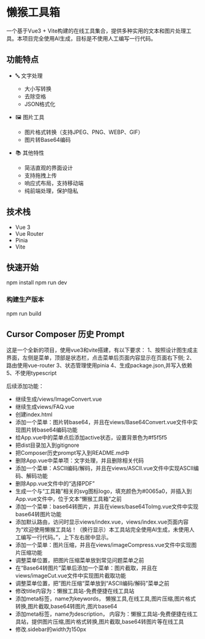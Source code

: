 # 懒猴工具箱

一个基于Vue3 + Vite构建的在线工具集合，提供多种实用的文本和图片处理工具。本项目完全使用AI生成，目标是不使用人工编写一行代码。 

## 功能特点

- 🔤 文字处理
  - 大小写转换
  - 去除空格
  - JSON格式化

- 🖼️ 图片工具
  - 图片格式转换（支持JPEG、PNG、WEBP、GIF）
  - 图片转Base64编码

- 📚 其他特性
  - 简洁直观的界面设计
  - 支持拖拽上传
  - 响应式布局，支持移动端
  - 纯前端处理，保护隐私

## 技术栈

- Vue 3
- Vue Router
- Pinia
- Vite

## 快速开始
npm install
npm run dev


### 构建生产版本
npm run build



## Cursor Composer 历史 Prompt

这是一个全新的项目，使用vue3和vite搭建，有以下要求：
1、按照设计图生成主界面，左侧是菜单，顶部是状态栏，点击菜单后页面内容显示在页面右下侧;
2、路由使用vue-router
3、状态管理使用pinia
4、生成package.json,并写入依赖
5、不使用typescript

后续添加功能：

- 继续生成/views/ImageConvert.vue
- 继续生成views/FAQ.vue
- 创建index.html
- 添加一个菜单：图片转base64，并且在views/Base64Convert.vue文件中实现图片转base64编码功能
- 给App.vue中的菜单点后添加active状态，设置背景色为#f5f5f5
- 把dist目录加入到gitignore
- 把Composer历史prompt写入到README.md中
- 删除App.vue中菜单项：文字处理，并且删除相关代码
- 添加一个菜单：ASCII编码/解码，并且在views/ASCII.vue文件中实现ASCII编码、解码功能
- 删除App.vue文件中的“选择PDF”
- 生成一个与“工具箱”相关的svg图标logo，填充颜色为#0065a0，并插入到App.vue文件中，位于文本“懒猴工具箱”之前
- 添加一个菜单：base64转图片，并且在views/base64ToImg.vue文件中实现base64转图片功能
- 添加默认路由，访问时显示views/index.vue，views/index.vue页面内容为“欢迎使用懒猴工具站！（换行显示）本工具站完全使用AI生成，未使用人工编写一行代码。”，上下左右居中显示。
- 添加一个菜单：图片压缩，并且在views/imageCompress.vue文件中实现图片压缩功能
- 调整菜单位置，把图片压缩菜单放到常见问题菜单之前
- 在“Base64转图片”菜单后添加一个菜单：图片截取，并且在views/imageCut.vue文件中实现图片截取功能
- 调整菜单位置，把”图片压缩“菜单放到“ASCII编码/解码”菜单之前
- 修改title内容为：懒猴工具站-免费便捷在线工具站
- 添加meta标签，name为keywords， 懒猴工具,在线工具,图片压缩,图片格式转换,图片截取,base64转图片,图片base64
- 添加meta标签，name为description， 内容为：懒猴工具站-免费便捷在线工具站，提供图片压缩,图片格式转换,图片截取,base64转图片等在线工具
- 修改.sidebar的width为150px